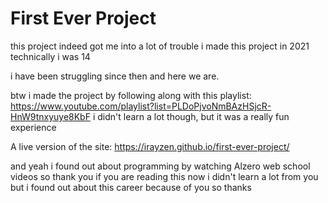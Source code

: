 # First Ever Project

this project indeed got me into a lot of trouble i made this project in 2021 technically i was 14
<!--- so, i showed it to my family let me tell you i got smacked and they took my pc from me, the only thing i did wrong is that i was passionate about programming!! -->
i have been struggling since then and here we are.

btw i made the project by following along with this playlist: https://www.youtube.com/playlist?list=PLDoPjvoNmBAzHSjcR-HnW9tnxyuye8KbF
i didn't learn a lot though, but it was a really fun experience 

A live version of the site: https://irayzen.github.io/first-ever-project/

and yeah i found out about programming by watching Alzero web school videos so thank you if you are reading this now i didn't learn a lot from you but i found out about this career
because of you so thanks
